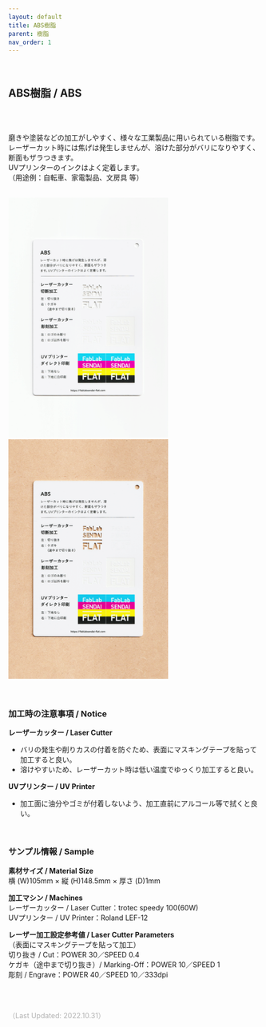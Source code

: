 ```yaml
---
layout: default
title: ABS樹脂
parent: 樹脂
nav_order: 1
---
```


<br>

## ABS樹脂 / ABS
<br><br>

磨きや塗装などの加工がしやすく、様々な工業製品に用いられている樹脂です。<br>
レーザーカット時には焦げは発生しませんが、溶けた部分がバリになりやすく、断面もザラつきます。<br>
UVプリンターのインクはよく定着します。<br>
（用途例：自転車、家電製品、文房具 等）
<br>
<br>

<img src="assets/06_ABS_1.png" width="320" alt="hi" class="inline"/><img src="assets/06_ABS_2.png" width="320" alt="hi" class="inline"/>

<br>

### **加工時の注意事項 / Notice**

**レーザーカッター / Laser Cutter**
* バリの発生や削りカスの付着を防ぐため、表面にマスキングテープを貼って加工すると良い。<br>
* 溶けやすいため、レーザーカット時は低い温度でゆっくり加工すると良い。<br>

**UVプリンター / UV Printer**
* 加工面に油分やゴミが付着しないよう、加工直前にアルコール等で拭くと良い。<br>

<br>

### **サンプル情報 / Sample**

**素材サイズ / Material Size**<br>
横 (W)105mm × 縦 (H)148.5mm × 厚さ (D)1mm<br>

**加工マシン / Machines**<br>
レーザーカッター / Laser Cutter：trotec speedy 100(60W)<br>
UVプリンター / UV Printer：Roland LEF-12<br>

**レーザー加工設定参考値 / Laser Cutter Parameters**<br>
（表面にマスキングテープを貼って加工）<br>
切り抜き / Cut：POWER 30／SPEED 0.4<br>
ケガキ（途中まで切り抜き）/ Marking-Off：POWER 10／SPEED 1<br>
彫刻 / Engrave：POWER 40／SPEED 10／333dpi<br>

<br><br>

<span style="color: #B2B2B2">
（Last Updated: 2022.10.31）
</span>
